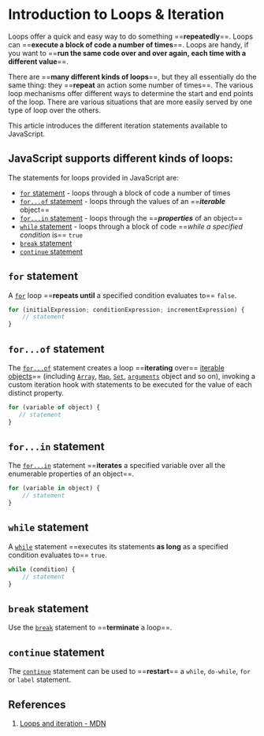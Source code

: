 # Introduction to Loops & Iteration

Loops offer a quick and easy way to do something ==**repeatedly**==. Loops can ==**execute a block of code a number of times**==. Loops are handy, if you want to ==**run the same code over and over again, each time with a different value**==. 

There are ==**many different kinds of loops**==, but they all essentially do the same thing: they ==**repeat** an action some number of times==. The various loop mechanisms offer different ways to determine the start and end points of the loop.  There are various situations that are more easily served by one type of loop over the others.

This article introduces the different iteration statements available to JavaScript.

## JavaScript supports **different kinds of loops**:

The statements for loops provided in JavaScript are:

- [`for` statement](https://developer.mozilla.org/en-US/docs/Web/JavaScript/Guide/Loops_and_iteration#for_statement)  - loops through a block of code a number of times
- [`for...of` statement](https://developer.mozilla.org/en-US/docs/Web/JavaScript/Guide/Loops_and_iteration#for...of_statement) - loops through the values of an ==_**iterable**_ object==
- [`for...in` statement](https://developer.mozilla.org/en-US/docs/Web/JavaScript/Guide/Loops_and_iteration#for...in_statement) - loops through the ==_**properties**_ of an object==
- [`while` statement](https://developer.mozilla.org/en-US/docs/Web/JavaScript/Guide/Loops_and_iteration#while_statement) - loops through a block of code ==_while a specified condition_ is== `true`
- [`break` statement](https://developer.mozilla.org/en-US/docs/Web/JavaScript/Guide/Loops_and_iteration#break_statement)
- [`continue` statement](https://developer.mozilla.org/en-US/docs/Web/JavaScript/Guide/Loops_and_iteration#continue_statement)

## `for` statement

A [`for`](https://developer.mozilla.org/en-US/docs/Web/JavaScript/Reference/Statements/for) loop ==**repeats until** a specified condition evaluates to== `false`.

```js
for (initialExpression; conditionExpression; incrementExpression) {
	// statement
}
```

## `for...of` statement

The [`for...of`](https://developer.mozilla.org/en-US/docs/Web/JavaScript/Reference/Statements/for...of) statement creates a loop ==**iterating** over== [iterable objects](https://developer.mozilla.org/en-US/docs/Web/JavaScript/Reference/Iteration_protocols)== (including [`Array`](https://developer.mozilla.org/en-US/docs/Web/JavaScript/Reference/Global_Objects/Array), [`Map`](https://developer.mozilla.org/en-US/docs/Web/JavaScript/Reference/Global_Objects/Map), [`Set`](https://developer.mozilla.org/en-US/docs/Web/JavaScript/Reference/Global_Objects/Set), [`arguments`](https://developer.mozilla.org/en-US/docs/Web/JavaScript/Reference/Functions/arguments) object and so on), invoking a custom iteration hook with statements to be executed for the value of each distinct property.

```js
for (variable of object) {
   // statement 
}
```

## `for...in` statement

The [`for...in`](https://developer.mozilla.org/en-US/docs/Web/JavaScript/Reference/Statements/for...in) statement ==**iterates** a specified variable over all the enumerable properties of an object==.

```js
for (variable in object) {
    // statement
}
```

## `while` statement

A [`while`](https://developer.mozilla.org/en-US/docs/Web/JavaScript/Reference/Statements/while) statement ==executes its statements **as long** as a specified condition evaluates to== `true`.

```js
while (condition) {
    // statement
}
```

## `break` statement

Use the [`break`](https://developer.mozilla.org/en-US/docs/Web/JavaScript/Reference/Statements/break) statement to ==**terminate** a loop==.

## `continue` statement

The [`continue`](https://developer.mozilla.org/en-US/docs/Web/JavaScript/Reference/Statements/continue) statement can be used to ==**restart**== a `while`, `do-while`, `for` or `label` statement.

## References

1. [Loops and iteration - MDN](https://developer.mozilla.org/en-US/docs/Web/JavaScript/Guide/Loops_and_iteration)
